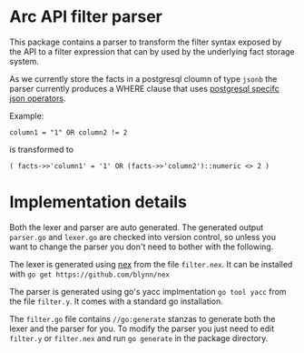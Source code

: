 Arc API filter parser
====================
This package contains a parser to transform the filter syntax exposed by the API to a filter expression that can by used by the underlying fact storage system.

As we currently store the facts in a postgresql cloumn of type `jsonb` the parser currently produces a WHERE clause that uses [postgresql specifc json operators](http://www.postgresql.org/docs/9.4/static/functions-json.html).

Example:

`column1 = "1" OR column2 != 2`

is transformed to


`( facts->>'column1' = '1' OR (facts->>'column2')::numeric <> 2 )`


Implementation details
======================
Both the lexer and parser are auto generated. The generated output `parser.go` and `lexer.go` are checked into version control, so unless you want to change the parser you don't need to bother with the following.

The lexer is generated using [nex](https://github.com/blynn/nex) from the file `filter.nex`. It can be installed with `go get https://github.com/blynn/nex`


The parser is generated using go's yacc implmentation `go tool yacc` from the file `filter.y`. It comes with a standard go installation.

The `filter.go` file contains `//go:generate` stanzas to generate both the lexer and the parser for you. To modify the parser you just need to edit `filter.y` or `filter.nex` and run `go generate` in the package directory.
